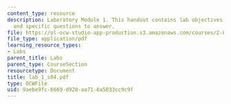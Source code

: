 ```yaml
---
content_type: resource
description: Laboratory Module 1. This handout contains lab objectives, notes, tasks,
  and specific questions to answer.
file: https://ol-ocw-studio-app-production.s3.amazonaws.com/courses/2-002-mechanics-and-materials-ii-spring-2004/9aebe9fc6669d928aa716a5033cc9c9f_lab_1_s04.pdf
file_type: application/pdf
learning_resource_types:
- Labs
parent_title: Labs
parent_type: CourseSection
resourcetype: Document
title: lab_1_s04.pdf
type: OCWFile
uid: 9aebe9fc-6669-d928-aa71-6a5033cc9c9f
---
```

